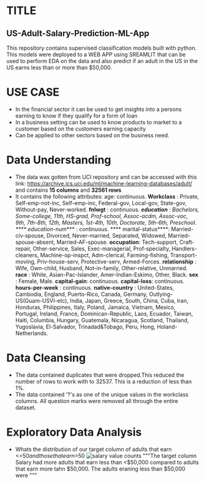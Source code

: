 # TITLE
## US-Adult-Salary-Prediction-ML-App
This repository contains supervised classification models built with python. This models were deployed to a WEB APP using SREAMLIT that can be used to perform EDA on the data and also predict if an adult in the US in the US earns less than or more than $50,000.

# USE CASE
- In the financial sector it can be used to get insights into a persons earning to know if they qualify for a form of loan
- In a business setting can be used to know products to market to a customer based on the customers earning capacity
- Can be applied to other sectors based on the business need.

# Data Understanding
* The data was gotten from UCI repository and can be accessed with this link: https://archive.ics.uci.edu/ml/machine-learning-databases/adult/
and contains ****15 columns**** and ****32561 rows****
* It contains the following attributes: age: continuous.
****Workclass**** : Private, Self-emp-not-inc, Self-emp-inc, Federal-gov, Local-gov, State-gov, Without-pay, Never-worked.
****fnlwgt**** : continuous.
*****education**** : Bachelors, Some-college, 11th, HS-grad, Prof-school, Assoc-acdm, Assoc-voc, 9th, 7th-8th, 12th, Masters, 1st-4th, 10th, Doctorate, 5th-6th, Preschool.
**** education-num**** : continuous.
**** marital-status****: Married-civ-spouse, Divorced, Never-married, Separated, Widowed, Married-spouse-absent, Married-AF-spouse.
****occupation****: Tech-support, Craft-repair, Other-service, Sales, Exec-managerial, Prof-specialty, Handlers-cleaners, Machine-op-inspct, Adm-clerical, Farming-fishing, Transport-moving, Priv-house-serv, Protective-serv, Armed-Forces.
****relationship**** : Wife, Own-child, Husband, Not-in-family, Other-relative, Unmarried.
****race**** : White, Asian-Pac-Islander, Amer-Indian-Eskimo, Other, Black.
****sex**** : Female, Male.
****capital-gain****: continuous.
****capital-loss****: continuous.
****hours-per-week**** : continuous.
****native-country**** : United-States, Cambodia, England, Puerto-Rico, Canada, Germany, Outlying-US(Guam-USVI-etc), India, Japan, Greece, South, China, Cuba, Iran, Honduras, Philippines, Italy, Poland, Jamaica, Vietnam, Mexico, Portugal, Ireland, France, Dominican-Republic, Laos, Ecuador, Taiwan, Haiti, Columbia, Hungary, Guatemala, Nicaragua, Scotland, Thailand, Yugoslavia, El-Salvador, Trinadad&Tobago, Peru, Hong, Holand-Netherlands.

# Data Cleansing
- The data contained duplicates that were dropped.This reduced the number of rows to work with to 32537. This is a reduction of less than 1%.
- The data contained '?'s as one of the unique values in the workclass columns. All question marks were removed all through the entire dataset.

# Exploratory Data Analysis
- Whats the distribution of our target column of adults that earn <=$50 and those that earn >$50
![salary value counts](https://user-images.githubusercontent.com/40510766/149764566-19b8182f-2047-4649-82b3-35c40d1729da.JPG)
"""The target column Salary had more adults that earn less than <$50,000 compared to adults that earn more tahn $50,000. The adults eraning less than $50,000 were """

